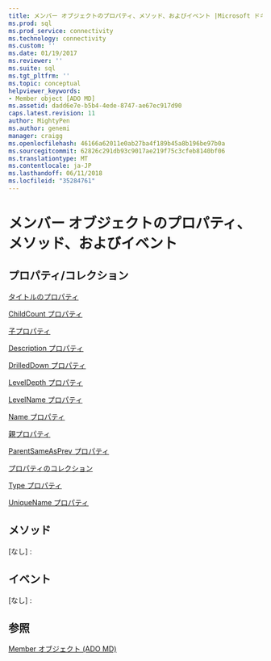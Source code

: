 ```yaml
---
title: メンバー オブジェクトのプロパティ、メソッド、およびイベント |Microsoft ドキュメント
ms.prod: sql
ms.prod_service: connectivity
ms.technology: connectivity
ms.custom: ''
ms.date: 01/19/2017
ms.reviewer: ''
ms.suite: sql
ms.tgt_pltfrm: ''
ms.topic: conceptual
helpviewer_keywords:
- Member object [ADO MD]
ms.assetid: dadd6e7e-b5b4-4ede-8747-ae67ec917d90
caps.latest.revision: 11
author: MightyPen
ms.author: genemi
manager: craigg
ms.openlocfilehash: 46166a62011e0ab27ba4f189b45a8b196be97b0a
ms.sourcegitcommit: 62826c291db93c9017ae219f75c3cfeb8140bf06
ms.translationtype: MT
ms.contentlocale: ja-JP
ms.lasthandoff: 06/11/2018
ms.locfileid: "35284761"
---
```

# <a name="member-object-properties-methods-and-events"></a>メンバー オブジェクトのプロパティ、メソッド、およびイベント
## <a name="propertiescollections"></a>プロパティ/コレクション  
 [タイトルのプロパティ](../../../ado/reference/ado-md-api/caption-property-ado-md.md)  
  
 [ChildCount プロパティ](../../../ado/reference/ado-md-api/childcount-property-ado-md.md)  
  
 [子プロパティ](../../../ado/reference/ado-md-api/children-property-ado-md.md)  
  
 [Description プロパティ](../../../ado/reference/ado-md-api/description-property-ado-md.md)  
  
 [DrilledDown プロパティ](../../../ado/reference/ado-md-api/drilleddown-property-ado-md.md)  
  
 [LevelDepth プロパティ](../../../ado/reference/ado-md-api/leveldepth-property-ado-md.md)  
  
 [LevelName プロパティ](../../../ado/reference/ado-md-api/levelname-property-ado-md.md)  
  
 [Name プロパティ](../../../ado/reference/ado-md-api/name-property-ado-md.md)  
  
 [親プロパティ](../../../ado/reference/ado-md-api/parent-property-ado-md.md)  
  
 [ParentSameAsPrev プロパティ](../../../ado/reference/ado-md-api/parentsameasprev-property-ado-md.md)  
  
 [プロパティのコレクション](../../../ado/reference/ado-api/properties-collection-ado.md)  
  
 [Type プロパティ](../../../ado/reference/ado-md-api/type-property-ado-md.md)  
  
 [UniqueName プロパティ](../../../ado/reference/ado-md-api/uniquename-property-ado-md.md)  
  
## <a name="methods"></a>メソッド  
 [なし] :  
  
## <a name="events"></a>イベント  
 [なし] :  
  
## <a name="see-also"></a>参照  
 [Member オブジェクト (ADO MD)](../../../ado/reference/ado-md-api/member-object-ado-md.md)
